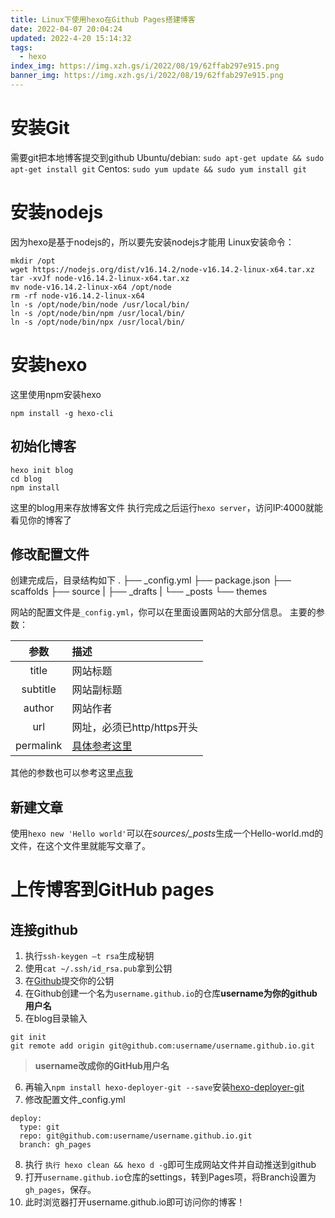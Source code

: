 ```yaml
---
title: Linux下使用hexo在Github Pages搭建博客
date: 2022-04-07 20:04:24
updated: 2022-4-20 15:14:32
tags: 
  - hexo
index_img: https://img.xzh.gs/i/2022/08/19/62ffab297e915.png
banner_img: https://img.xzh.gs/i/2022/08/19/62ffab297e915.png
---
```


# 安装Git

需要git把本地博客提交到github
Ubuntu/debian: `sudo apt-get update && sudo apt-get install git`
Centos: `sudo yum update && sudo yum install git`

# 安装nodejs

因为hexo是基于nodejs的，所以要先安装nodejs才能用
Linux安装命令：

```shell
mkdir /opt
wget https://nodejs.org/dist/v16.14.2/node-v16.14.2-linux-x64.tar.xz
tar -xvJf node-v16.14.2-linux-x64.tar.xz
mv node-v16.14.2-linux-x64 /opt/node
rm -rf node-v16.14.2-linux-x64
ln -s /opt/node/bin/node /usr/local/bin/
ln -s /opt/node/bin/npm /usr/local/bin/
ln -s /opt/node/bin/npx /usr/local/bin/
```

# 安装hexo

这里使用npm安装hexo

```shell
npm install -g hexo-cli
```

## 初始化博客

```shell
hexo init blog
cd blog
npm install
```

这里的blog用来存放博客文件
执行完成之后运行`hexo server`，访问IP:4000就能看见你的博客了

## 修改配置文件

创建完成后，目录结构如下
.
├── _config.yml
├── package.json
├── scaffolds
├── source
|   ├── _drafts
|   └── _posts
└── themes

网站的配置文件是`_config.yml`，你可以在里面设置网站的大部分信息。
主要的参数：

|   参数   | 描述                                                  |
| :---------: | :------------------------------------------------------ |
|   title   | 网站标题                                              |
| subtitle | 网站副标题                                            |
|  author  | 网站作者                                              |
|    url    | 网址，必须已http/https开头                            |
| permalink | [具体参考这里](https://hexo.io/zh-cn/docs/permalinks) |

其他的参数也可以参考这里[点我](https://hexo.io/zh-cn/docs/configuration)

## 新建文章

使用`hexo new 'Hello world'`可以在*sources/_posts*生成一个Hello-world.md的文件，在这个文件里就能写文章了。

# 上传博客到GitHub pages

## 连接github

1. 执行`ssh-keygen –t rsa`生成秘钥
2. 使用`cat ~/.ssh/id_rsa.pub`拿到公钥
3. 在[Github](https://github.com/settings/keys)提交你的公钥
4. 在Github创建一个名为`username.github.io`的仓库**username为你的github用户名**
5. 在blog目录输入

```shell
git init
git remote add origin git@github.com:username/username.github.io.git
```

> **username改成你的GitHub用户名**

6. 再输入`npm install hexo-deployer-git --save`安装[hexo-deployer-git](https://github.com/hexojs/hexo-deployer-git)
7. 修改配置文件_config.yml

```
deploy:
  type: git
  repo: git@github.com:username/username.github.io.git
  branch: gh_pages
```

8. 执行 `执行 hexo clean && hexo d -g`即可生成网站文件并自动推送到github
9. 打开`username.github.io`仓库的settings，转到Pages项，将Branch设置为`gh_pages`，保存。
10. 此时浏览器打开username.github.io即可访问你的博客！

